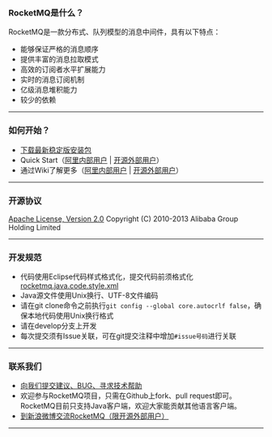 ### RocketMQ是什么？
RocketMQ是一款分布式、队列模型的消息中间件，具有以下特点：

* 能够保证严格的消息顺序
* 提供丰富的消息拉取模式
* 高效的订阅者水平扩展能力
* 实时的消息订阅机制
* 亿级消息堆积能力
* 较少的依赖


----------

### 如何开始？
* [下载最新稳定版安装包](https://github.com/alibaba/RocketMQ/releases)
* Quick Start（[阿里内部用户](http://gitlab.alibaba-inc.com/middleware//rocketmq/wikis/RocketMQ_Notes) | [开源外部用户](https://github.com/alibaba/RocketMQ/wiki/Quick-Start)）
* 通过Wiki了解更多（[阿里内部用户](http://gitlab.alibaba-inc.com/middleware/rocketmq/wikis/home) | [开源外部用户](https://github.com/alibaba/RocketMQ/wiki)）

----------

### 开源协议
[Apache License, Version 2.0](http://www.apache.org/licenses/LICENSE-2.0.html) Copyright (C) 2010-2013 Alibaba Group Holding Limited

----------

### 开发规范
* 代码使用Eclipse代码样式格式化，提交代码前须格式化[rocketmq.java.code.style.xml](https://github.com/alibaba/RocketMQ/blob/master/docs/rocketmq.java.code.style.xml)
* Java源文件使用Unix换行、UTF-8文件编码
* 请在git clone命令之前执行`git config --global core.autocrlf false`，确保本地代码使用Unix换行格式
* 请在develop分支上开发
* 每次提交须有Issue关联，可在git提交注释中增加`#issue号码`进行关联

----------

### 联系我们

* [向我们提交建议、BUG、寻求技术帮助](https://github.com/alibaba/RocketMQ/issues/new)
* 欢迎参与RocketMQ项目，只需在Github上fork、pull request即可。RocketMQ目前只支持Java客户端，欢迎大家能贡献其他语言客户端。
* [到新浪微博交流RocketMQ（限开源外部用户）](http://q.weibo.com/1628465)

----------